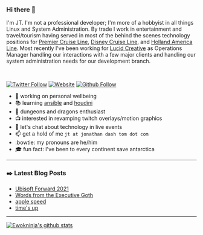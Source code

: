 ### Hi there :wave:

I'm JT. I'm not a professional developer; I'm more of a hobbyist in all things Linux and System Administration. By trade I work in entertainment and travel/tourism having served in most of the behind the scenes technology positions for [Premier Cruise Line][pcl], [Disney Cruise Line][dcl], and [Holland America Line][hal]. Most recently I've been working for [Lucid Creative][lucid] as Operations Manager handling our interactions with a few major clients and handling our system administration needs for our development branch.

<br>

[![Twitter Follow][twitter-icon]][twitter-url] [![Website][website-icon]][website-url] [![Github Follow][github-icon]][github-url]

* :evergreen_tree: working on personal wellbeing
* :books: learning [ansible][ansible] and [houdini][houdini]
* :crown: dungeons and dragons enthusiast
* :tv: interested in revamping twitch overlays/motion graphics
* :speech_balloon: let's chat about technology in live events
* :mailbox: get a hold of me `jt at jonathan dash tom dot com`
* :bowtie: my pronouns are he/him
* :mortar_board: fun fact: I've been to every continent save antarctica

---

### :black_nib: Latest Blog Posts

<!-- BLOG-POST-LIST:START -->
- [Ubisoft Forward 2021](https://jonathan-tom.com/ramblings/2021/6/12/ubisoft-forward-2021)
- [Words from the Executive Goth](https://jonathan-tom.com/ramblings/2021/1/1/words-from-the-executive-goth)
- [apple speed](https://jonathan-tom.com/ramblings/2020/10/13/apple-speed)
- [time's up](https://jonathan-tom.com/ramblings/2020/9/15/times-up)
<!-- BLOG-POST-LIST:END -->

---

[![Ewokninja's github stats](https://github-readme-stats.ewokninja.vercel.app//api?username=ewokninja&count_private=true&show_icons=true&theme=dracula)](https://github.com/ewokninja/github-readme-stats)

<!-- link definitions -->

[pcl]:https://en.wikipedia.org/wiki/Premier_Cruise_Line
[dcl]:https://disneycruise.disney.go.com/
[hal]:https://www.hollandamerica.com/
[lucid]:http://lucid.rocks/
[ansible]:https://www.ansible.com/
[houdini]:https://www.sidefx.com/

<!-- links to your social media accounts -->

[website-url]: https://www.jonathan-tom.com
[twitter-url]: https://www.twitter.com/ewokninja
[github-url]: https://www.github.com/ewokninja

<!-- links to social media icons -->

[website-icon]: https://img.shields.io/website?down_message=offline&logo=squarespace&style=for-the-badge&up_message=online&url=https%3A%2F%2Fwww.jonathan-tom.com 
[twitter-icon]: https://img.shields.io/twitter/follow/ewokninja?color=1DA1F2&logo=twitter&style=for-the-badge
[github-icon]: https://img.shields.io/github/followers/ewokninja?color=181717&logo=github&style=for-the-badge
